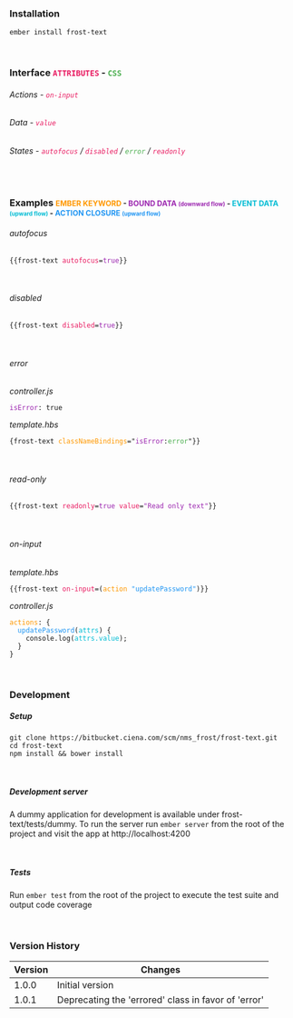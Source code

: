 ### Installation
<pre><code>ember install frost-text</code></pre>

<br>

### Interface <font size=3><font color='#E91E63'>`ATTRIBUTES`</font> - <font color='#4CAF50'>`CSS`</font></font>
###### Actions - <font color='#E91E63'>`on-input`</font>
###### Data - <font color='#E91E63'>`value`</font>
###### States - <font color='#E91E63'>`autofocus`</font> / <font color='#E91E63'>`disabled`</font> / <font color='#4CAF50'>`error`</font> / <font color='#E91E63'>`readonly`</font>

<br>

### Examples <font size=2><font color='#FF9800'>EMBER KEYWORD</font> - <font color='#9C27B0'>BOUND DATA <font size=1>(downward flow)</font></font> - <font color='#00BCD4'>EVENT DATA <font size=1>(upward flow)</font></font> - <font color='#2196f3'>ACTION CLOSURE <font size=1>(upward flow)</font></font></font>
###### autofocus
<pre><code>{{frost-text <font color='#E91E63'>autofocus</font>=<font color='#9C27B0'>true</font>}}</code></pre>

<br>

###### disabled
<pre><code>{{frost-text <font color='#E91E63'>disabled</font>=<font color='#9C27B0'>true</font>}}</code></pre>

<br>

###### error
_controller.js_
<pre><code><font color='#9C27B0'>isError</font>: true</code></pre>

_template.hbs_
<pre><code>{frost-text <font color='#FF9800'>classNameBindings</font>="<font color='#9C27B0'>isError</font>:<font color='#4CAF50'>error</font>"}}</code></pre>

<br>

###### read-only
<pre><code>{{frost-text <font color='#E91E63'>readonly</font>=<font color='#9C27B0'>true</font> <font color='#E91E63'>value</font>=<font color='#9C27B0'>"Read only text"</font>}}</code></pre>

<br>

###### on-input
_template.hbs_
<pre><code>{{frost-text <font color='#E91E63'>on-input</font>=(<font color='#FF9800'>action</font> <font color='#2196f3'>"updatePassword"</font>)}}</code></pre>

_controller.js_
<pre><code><font color='#FF9800'>actions</font>: {
  <font color='#2196f3'>updatePassword</font>(<font color='#00BCD4'>attrs</font>) {
    console.log(<font color='#00BCD4'>attrs.value</font>);
  }
}</code></pre>

<br>

### Development

##### Setup
<pre><code>git clone https://bitbucket.ciena.com/scm/nms_frost/frost-text.git
cd frost-text
npm install && bower install
</code></pre>

<br>

##### Development server
A dummy application for development is available under frost-text/tests/dummy.
To run the server run `ember server` from the root of the project and visit the app at http://localhost:4200

<br>

##### Tests
Run `ember test` from the root of the project to execute the test suite and output code coverage

<br>

### Version History

|Version |Changes |
|--------|--------|
|1.0.0   |Initial version |
|1.0.1   |Deprecating the 'errored' class in favor of 'error' |   
